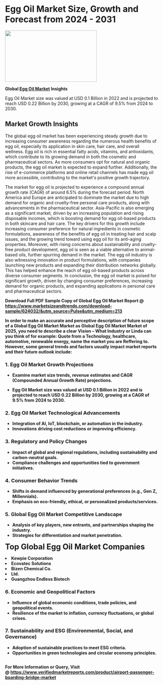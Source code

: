 <H1>Egg Oil Market Size, Growth and Forecast from 2024 - 2031</H1><img class="aligncenter size-medium wp-image-584254" src="https://thirdeyenews.in/wp-content/uploads/2024/09/Global-Market-Research-300x168.jpeg" alt="" width="300" height="168" /><p><strong>Global&nbsp;<a href="https://www.marketsizeandtrends.com/download-sample/624032/&amp;utm_source=Pulse&amp;utm_medium=213">Egg Oil Market</a> Insights</strong></p><p>Egg Oil Market size was valued at USD 0.1 Billion in 2022 and is projected to reach USD 0.22 Billion by 2030, growing at a CAGR of 9.5% from 2024 to 2030.</p><p><h2>Market Growth Insights</h2> <p>The global egg oil market has been experiencing steady growth due to increasing consumer awareness regarding the numerous health benefits of egg oil, especially its application in skin care, hair care, and overall wellness. Egg oil is rich in essential fatty acids, vitamins, and antioxidants, which contribute to its growing demand in both the cosmetic and pharmaceutical sectors. As more consumers opt for natural and organic products, the egg oil market is expected to expand further. Additionally, the rise of e-commerce platforms and online retail channels has made egg oil more accessible, contributing to the market's positive growth trajectory.</p> <p><strong></strong></p> <p>The market for egg oil is projected to experience a compound annual growth rate (CAGR) of around 6.5% during the forecast period. North America and Europe are anticipated to dominate the market due to high demand for organic and cruelty-free personal care products, along with advancements in the pharmaceutical sector. Asia-Pacific is also emerging as a significant market, driven by an increasing population and rising disposable incomes, which is boosting demand for egg oil-based products in both skincare and hair care. The key drivers for this growth include increasing consumer preference for natural ingredients in cosmetic formulations, awareness of the benefits of egg oil in treating hair and scalp issues, and the growing trend toward using egg oil for its anti-aging properties. Moreover, with rising concerns about sustainability and cruelty-free product development, egg oil is seen as a viable alternative to animal-based oils, further spurring demand in the market. The egg oil industry is also witnessing innovation in product formulations, with companies launching new products and expanding their distribution networks globally. This has helped enhance the reach of egg oil-based products across diverse consumer segments. In conclusion, the egg oil market is poised for significant growth, driven by changing consumer preferences, increasing demand for organic products, and expanding applications in personal care and pharmaceutical sectors.</p> <p><strong></p><p><span class=""><strong>Download Full PDF Sample Copy of Global Egg Oil Market Report</strong> @ <a href="https://www.marketsizeandtrends.com/download-sample/624032/&amp;utm_source=Pulse&amp;utm_medium=213" target="_blank">https://www.marketsizeandtrends.com/download-sample/624032/&amp;utm_source=Pulse&amp;utm_medium=213</a></span></p><p>In order to make an accurate and perceptive description of future scope of a Global&nbsp;Egg Oil Market Market as Global&nbsp;Egg Oil Market Market of 2025, you need to describe a clear Vision &ndash; What Industry or Linda can you think of for example: Quote from a Technology, healthcare, automotive, renewable energy, name the market you are Reffering to. However, some general trends and factors usually impact market reports and their future outlook include:</p><h3>1.&nbsp;<strong>Egg Oil Market Growth Projections</strong></h3><ul><li>Examine market size trends, revenue estimates and CAGR (Compounded Annual Growth Rate) projections.</li><li><p>Egg Oil Market size was valued at USD 0.1 Billion in 2022 and is projected to reach USD 0.22 Billion by 2030, growing at a CAGR of 9.5% from 2024 to 2030.</p></li></ul><h3>2.&nbsp;<strong>Egg Oil Market Technological Advancements</strong></h3><ul><li>Integration of AI, IoT, blockchain, or automation in the industry.</li><li>Innovations driving cost reductions or improving efficiency.</li></ul><h3>3.&nbsp;<strong>Regulatory and Policy Changes</strong></h3><ul><li>Impact of global and regional regulations, including sustainability and carbon-neutral goals.</li><li>Compliance challenges and opportunities tied to government initiatives.</li></ul><h3>4.&nbsp;<strong>Consumer Behavior Trends</strong></h3><ul><li>Shifts in demand influenced by generational preferences (e.g., Gen Z, Millennials).</li><li>Emphasis on eco-friendly, ethical, or personalized products/services.</li></ul><h3>5.&nbsp;<strong>Global Egg Oil Market Competitive Landscape</strong></h3><ul><li>Analysis of key players, new entrants, and partnerships shaping the industry.</li><li>Strategies for differentiation and market penetration.</li></ul><p data-pm-slice="1 1 []"><span style="color: inherit; font-family: inherit; font-size: 25px;">Top Global Egg Oil Market Companies</span></p><div class="" data-test-id=""><p><li>Kewpie Corporation</li><li> Ecovatec Solutions</li><li> Bizen Chemical Co.</li><li> Ltd.</li><li> Guangzhou Endless Biotech</li></p></div><h3>6.&nbsp;<strong>Economic and Geopolitical Factors</strong></h3><ul><li>Influence of global economic conditions, trade policies, and geopolitical events.</li><li>Resilience of the market to inflation, currency fluctuations, or global crises.</li></ul><h3>7.&nbsp;<strong>Sustainability and ESG (Environmental, Social, and Governance)</strong></h3><ul><li>Adoption of sustainable practices to meet ESG criteria.</li><li>Opportunities in green technologies and circular economy principles.</li></ul><h2><strong style="font-size: 14px;">For More Information or Query, Visit @&nbsp;</strong><a style="background-color: #ffffff; font-size: 14px;" href="https://www.marketsizeandtrends.com/report/egg-oil-market/" target="_blank">https://www.verifiedmarketreports.com/product/airport-passenger-boarding-bridge-market</a></h2>
